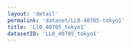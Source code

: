 ```yaml
---
layout: 'detail'
permalink: 'dataset/LL0-40705-tokyo1'
title: 'Ll0_40705_tokyo1'
datasetID: 'LL0_40705_tokyo1'
---
```

